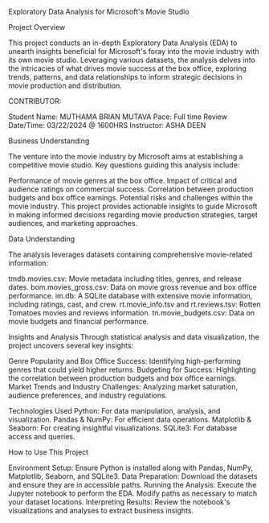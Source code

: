 Exploratory Data Analysis for Microsoft's Movie Studio

Project Overview

This project conducts an in-depth Exploratory Data Analysis (EDA) to unearth insights beneficial for Microsoft's foray into the movie industry with its own movie studio. Leveraging various datasets, the analysis delves into the intricacies of what drives movie success at the box office, exploring trends, patterns, and data relationships to inform strategic decisions in movie production and distribution.

CONTRIBUTOR: 

Student Name: MUTHAMA BRIAN MUTAVA
Pace: Full time
Review Date/Time: 03/22/2024 @ 1600HRS
Instructor: ASHA DEEN

Business Understanding

The venture into the movie industry by Microsoft aims at establishing a competitive movie studio. Key questions guiding this analysis include:

Performance of movie genres at the box office.
Impact of critical and audience ratings on commercial success.
Correlation between production budgets and box office earnings.
Potential risks and challenges within the movie industry.
This project provides actionable insights to guide Microsoft in making informed decisions regarding movie production strategies, target audiences, and marketing approaches.

Data Understanding

The analysis leverages datasets containing comprehensive movie-related information:

tmdb.movies.csv: Movie metadata including titles, genres, and release dates.
bom.movies_gross.csv: Data on movie gross revenue and box office performance.
im.db: A SQLite database with extensive movie information, including ratings, cast, and crew.
rt.movie_info.tsv and rt.reviews.tsv: Rotten Tomatoes movies and reviews information.
tn.movie_budgets.csv: Data on movie budgets and financial performance.

Insights and Analysis
Through statistical analysis and data visualization, the project uncovers several key insights:

Genre Popularity and Box Office Success: Identifying high-performing genres that could yield higher returns.
Budgeting for Success: Highlighting the correlation between production budgets and box office earnings.
Market Trends and Industry Challenges: Analyzing market saturation, audience preferences, and industry regulations.

Technologies Used
Python: For data manipulation, analysis, and visualization.
Pandas & NumPy: For efficient data operations.
Matplotlib & Seaborn: For creating insightful visualizations.
SQLite3: For database access and queries.

How to Use This Project

Environment Setup: Ensure Python is installed along with Pandas, NumPy, Matplotlib, Seaborn, and SQLite3.
Data Preparation: Download the datasets and ensure they are in accessible paths.
Running the Analysis: Execute the Jupyter notebook to perform the EDA. Modify paths as necessary to match your dataset locations.
Interpreting Results: Review the notebook's visualizations and analyses to extract business insights.

